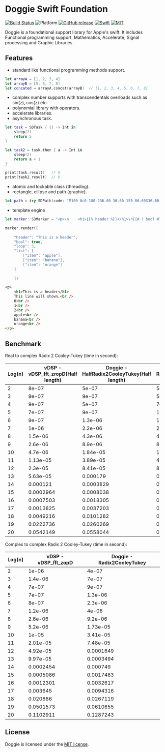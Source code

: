 # Doggie Swift Foundation

[![Build Status](https://travis-ci.org/SusanDoggie/Doggie.svg?branch=master)](https://travis-ci.org/SusanDoggie/Doggie)
![Platform](https://img.shields.io/badge/platform-macOS%20%7C%20iOS%20%7C%20Linux-lightgrey.svg?style=flat)
[![GitHub release](https://img.shields.io/github/release/SusanDoggie/Doggie.svg?style=flat&maxAge=2592000)](https://github.com/SusanDoggie/Doggie/releases)
[![Swift](https://img.shields.io/badge/swift-3.0.2-orange.svg?style=flat)](https://swift.org)
[![MIT](https://img.shields.io/badge/license-MIT-blue.svg?style=flat)](LICENSE)

Doggie is a foundational support library for Apple's swift. It includes Functional programming support, Mathematics, Accelerate, Signal processing and Graphic Libraries.

## Features

- standard like functional programming methods support.
```swift
let arrayA = [1, 2, 3, 4]
let arrayB = [5, 6, 7, 8]
let concated = arrayA.concat(arrayB)  // [1, 2, 3, 4, 5, 6, 7, 8]
```
- complex number supports with transcendentals overloads such as sin(z), cos(z) etc.
- polynomial library with operators.
- accelerate libraries.
- asynchronous task.
```swift
let task = SDTask { () -> Int in
    sleep(2)
    return 5
}

let task2 = task.then { a -> Int in
    sleep(2)
    return a + 1
}

print(task.result)   // 5
print(task2.result)  // 6
```
- atomic and lockable class (threading).
- rectangle, ellipse and path (graphic).
```swift
let path = try SDPath(code: "M100 0c0-100-236.60 36.60-150 86.60S36.60-136.60-50-86.60 100 100 100 0z")
```
- template engine
```swift
let marker: SDMarker = "<p>\n    <h1>{{% header %}}</h1>\n{{# ! bool #}}    This line never shown.<br />{{# bool #}}{{# bool #}}    This line will shown.<br />{{# bool #}}{{#loop#}}\n    {{%loop%}}<br />{{#loop#}}{{#list#}}\n    {{%item%}}<br />{{#list#}}\n</p>"

marker.render([
    
    "header": "This is a header",
    "bool": true,
    "loop": 3,
    "list": [
        ["item": "apple"],
        ["item": "banana"],
        ["item": "orange"]
    ]
    
    ])
```
```HTML
<p>
    <h1>This is a header</h1>
    This line will shown.<br />
    0<br />
    1<br />
    2<br />
    apple<br />
    banana<br />
    orange<br />
</p>
```

## Benchmark

Real to complex Radix 2 Cooley-Tukey (time in second):

Log(n) | vDSP - vDSP_fft_zropD(Half length) | Doggie - HalfRadix2CooleyTukey(Half length) | Doggie - Radix2CooleyTukey(Full length)
----- | ----- | ----- | -----
2 | 8e-07 | 5e-07 | 5e-07
3 | 9e-07 | 9e-07 | 5e-07
4 | 9e-07 | 5e-07 | 7e-07
5 | 7e-07 | 9e-07 | 1.2e-06
6 | 9e-07 | 1.3e-06 | 1.8e-06
7 | 1e-06 | 2.2e-06 | 2.2e-06
8 | 1.5e-06 | 4.3e-06 | 4.7e-06
9 | 2.6e-06 | 8.9e-06 | 8.8e-06
10 | 4.7e-06 | 1.84e-05 | 1.86e-05
11 | 1.13e-05 | 3.89e-05 | 4.18e-05
12 | 2.3e-05 | 8.41e-05 | 8.54e-05
13 | 5.63e-05 | 0.000179 | 0.0001802
14 | 0.000121 | 0.0003829 | 0.0003825
15 | 0.0002964 | 0.0008038 | 0.0007956
16 | 0.0007503 | 0.0018305 | 0.0016818
17 | 0.0013825 | 0.0037203 | 0.0041209
18 | 0.0049216 | 0.0101282 | 0.0110208
19 | 0.0222736 | 0.0260269 | 0.0278754
20 | 0.0542149 | 0.0558044 | 0.0596883

Complex to complex Radix 2 Cooley-Tukey (time in second):

Log(n) | vDSP - vDSP_fft_zopD | Doggie - Radix2CooleyTukey
----- | ----- | -----
2 | 1e-06 | 4e-07
3 | 1.4e-06 | 7e-07
4 | 7e-07 | 9e-07
5 | 7e-07 | 1.3e-06
6 | 8e-07 | 2.3e-06
7 | 1.2e-06 | 4e-06
8 | 2.6e-06 | 9.2e-06
9 | 5.2e-06 | 1.73e-05
10 | 1e-05 | 3.41e-05
11 | 2.01e-05 | 7.48e-05
12 | 4.92e-05 | 0.0001649
13 | 9.97e-05 | 0.0003494
14 | 0.0002454 | 0.000749
15 | 0.0005086 | 0.0017483
16 | 0.0012301 | 0.0032617
17 | 0.003645 | 0.0094316
18 | 0.020886 | 0.0267119
19 | 0.0501573 | 0.0610655
20 | 0.1102911 | 0.1287243

## License

Doggie is licensed under the [MIT license](LICENSE).
